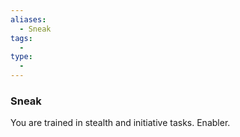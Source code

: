 ```yaml
---
aliases:
  - Sneak
tags:
  - 
type:
  - 
---
```

### Sneak

You are trained in stealth and initiative tasks. Enabler.